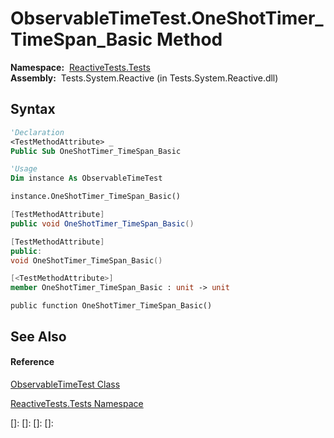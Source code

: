 # ObservableTimeTest.OneShotTimer\_TimeSpan\_Basic Method

**Namespace:**  [ReactiveTests.Tests](ReactiveTests.Tests\ReactiveTests.Tests.md)  
**Assembly:**  Tests.System.Reactive (in Tests.System.Reactive.dll)

## Syntax

```vb
'Declaration
<TestMethodAttribute> _
Public Sub OneShotTimer_TimeSpan_Basic
```

```vb
'Usage
Dim instance As ObservableTimeTest

instance.OneShotTimer_TimeSpan_Basic()
```

```csharp
[TestMethodAttribute]
public void OneShotTimer_TimeSpan_Basic()
```

```c++
[TestMethodAttribute]
public:
void OneShotTimer_TimeSpan_Basic()
```

```fsharp
[<TestMethodAttribute>]
member OneShotTimer_TimeSpan_Basic : unit -> unit 
```

```jscript
public function OneShotTimer_TimeSpan_Basic()
```

## See Also

#### Reference

[ObservableTimeTest Class](ObservableTimeTest\ObservableTimeTest.md)

[ReactiveTests.Tests Namespace](ReactiveTests.Tests\ReactiveTests.Tests.md)

[]: 
[]: 
[]: 
[]: 
